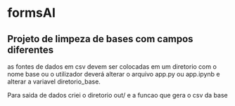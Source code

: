 # formsAI

## Projeto de limpeza de bases com campos diferentes


as fontes de dados em csv devem ser colocadas em um diretorio com o nome base ou o utilizador deverá alterar o arquivo app.py ou app.ipynb e alterar a variavel diretorio_base.

Para saida de dados criei o diretorio out/ e a funcao que gera o csv da base



